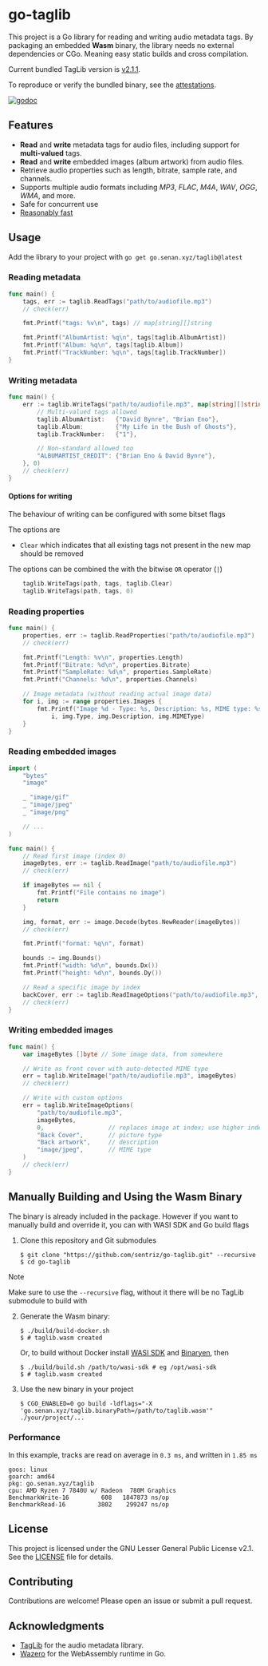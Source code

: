# go-taglib

This project is a Go library for reading and writing audio metadata tags. By packaging an embedded **Wasm** binary, the library needs no external dependencies or CGo. Meaning easy static builds and cross compilation.

Current bundled TagLib version is [v2.1.1](https://github.com/taglib/taglib/releases/tag/v2.1.1).

To reproduce or verify the bundled binary, see the [attestations](https://github.com/sentriz/go-taglib/attestations/).

[![godoc](https://img.shields.io/badge/pkg.go.dev-doc-blue)](http://pkg.go.dev/go.senan.xyz/taglib)

## Features

- **Read** and **write** metadata tags for audio files, including support for **multi-valued** tags.
- **Read** and **write** embedded images (album artwork) from audio files.
- Retrieve audio properties such as length, bitrate, sample rate, and channels.
- Supports multiple audio formats including _MP3_, _FLAC_, _M4A_, _WAV_, _OGG_, _WMA_, and more.
- Safe for concurrent use
- [Reasonably fast](#performance)

## Usage

Add the library to your project with `go get go.senan.xyz/taglib@latest`

### Reading metadata

```go
func main() {
    tags, err := taglib.ReadTags("path/to/audiofile.mp3")
    // check(err)

    fmt.Printf("tags: %v\n", tags) // map[string][]string

    fmt.Printf("AlbumArtist: %q\n", tags[taglib.AlbumArtist])
    fmt.Printf("Album: %q\n", tags[taglib.Album])
    fmt.Printf("TrackNumber: %q\n", tags[taglib.TrackNumber])
}
```

### Writing metadata

```go
func main() {
    err := taglib.WriteTags("path/to/audiofile.mp3", map[string][]string{
        // Multi-valued tags allowed
        taglib.AlbumArtist:   {"David Bynre", "Brian Eno"},
        taglib.Album:         {"My Life in the Bush of Ghosts"},
        taglib.TrackNumber:   {"1"},

        // Non-standard allowed too
        "ALBUMARTIST_CREDIT": {"Brian Eno & David Bynre"},
    }, 0)
    // check(err)
}
```

#### Options for writing

The behaviour of writing can be configured with some bitset flags

The options are

- `Clear` which indicates that all existing tags not present in the new map should be removed

The options can be combined the with the bitwise `OR` operator (`|`)

```go
    taglib.WriteTags(path, tags, taglib.Clear)
    taglib.WriteTags(path, tags, 0)
```

### Reading properties

```go
func main() {
    properties, err := taglib.ReadProperties("path/to/audiofile.mp3")
    // check(err)

    fmt.Printf("Length: %v\n", properties.Length)
    fmt.Printf("Bitrate: %d\n", properties.Bitrate)
    fmt.Printf("SampleRate: %d\n", properties.SampleRate)
    fmt.Printf("Channels: %d\n", properties.Channels)

    // Image metadata (without reading actual image data)
    for i, img := range properties.Images {
        fmt.Printf("Image %d - Type: %s, Description: %s, MIME type: %s\n",
            i, img.Type, img.Description, img.MIMEType)
    }
}
```

### Reading embedded images

```go
import (
    "bytes"
    "image"

    _ "image/gif"
    _ "image/jpeg"
    _ "image/png"

    // ...
)

func main() {
    // Read first image (index 0)
    imageBytes, err := taglib.ReadImage("path/to/audiofile.mp3")
    // check(err)

    if imageBytes == nil {
        fmt.Printf("File contains no image")
        return
    }

    img, format, err := image.Decode(bytes.NewReader(imageBytes))
    // check(err)

    fmt.Printf("format: %q\n", format)

    bounds := img.Bounds()
    fmt.Printf("width: %d\n", bounds.Dx())
    fmt.Printf("height: %d\n", bounds.Dy())

    // Read a specific image by index
    backCover, err := taglib.ReadImageOptions("path/to/audiofile.mp3", 1)
    // check(err)
}
```

### Writing embedded images

```go
func main() {
    var imageBytes []byte // Some image data, from somewhere

    // Write as front cover with auto-detected MIME type
    err = taglib.WriteImage("path/to/audiofile.mp3", imageBytes)
    // check(err)

    // Write with custom options
    err = taglib.WriteImageOptions(
        "path/to/audiofile.mp3",
        imageBytes,
        0,                  // replaces image at index; use higher index to append
        "Back Cover",       // picture type
        "Back artwork",     // description
        "image/jpeg",       // MIME type
    )
    // check(err)
}
```

## Manually Building and Using the Wasm Binary

The binary is already included in the package. However if you want to manually build and override it, you can with WASI SDK and Go build flags

1. Clone this repository and Git submodules

   ```console
   $ git clone "https://github.com/sentriz/go-taglib.git" --recursive
   $ cd go-taglib
   ```

> [!NOTE]
> Make sure to use the `--recursive` flag, without it there will be no TagLib submodule to build with

2. Generate the Wasm binary:

   ```console
   $ ./build/build-docker.sh
   $ # taglib.wasm created
   ```

   Or, to build without Docker install [WASI SDK](https://github.com/WebAssembly/wasi-sdk) and [Binaryen](https://github.com/WebAssembly/binaryen), then

   ```console
   $ ./build/build.sh /path/to/wasi-sdk # eg /opt/wasi-sdk
   $ # taglib.wasm created
   ```

3. Use the new binary in your project

   ```console
   $ CGO_ENABLED=0 go build -ldflags="-X 'go.senan.xyz/taglib.binaryPath=/path/to/taglib.wasm'" ./your/project/...
   ```

### Performance

In this example, tracks are read on average in `0.3 ms`, and written in `1.85 ms`

```
goos: linux
goarch: amd64
pkg: go.senan.xyz/taglib
cpu: AMD Ryzen 7 7840U w/ Radeon  780M Graphics
BenchmarkWrite-16         608   1847873 ns/op
BenchmarkRead-16         3802    299247 ns/op
```

## License

This project is licensed under the GNU Lesser General Public License v2.1. See the [LICENSE](LICENSE) file for details.

## Contributing

Contributions are welcome! Please open an issue or submit a pull request.

## Acknowledgments

- [TagLib](https://taglib.org/) for the audio metadata library.
- [Wazero](https://github.com/tetratelabs/wazero) for the WebAssembly runtime in Go.
